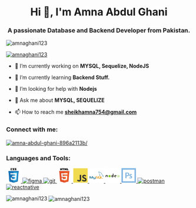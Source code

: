 <h1 align="center">Hi 👋, I'm Amna Abdul Ghani</h1>
<h3 align="center">A passionate Database and Backend Developer from Pakistan.</h3>

<p align="left"> <img src="https://komarev.com/ghpvc/?username=amnaghani123&label=Profile%20views&color=0e75b6&style=flat" alt="amnaghani123" /> </p>

<p align="left"> <a href="https://github.com/ryo-ma/github-profile-trophy"><img src="https://github-profile-trophy.vercel.app/?username=amnaghani123" alt="amnaghani123" /></a> </p>

- 🔭 I’m currently working on **MYSQL, Sequelize, NodeJS**

- 🌱 I’m currently learning **Backend Stuff.**

- 🤝 I’m looking for help with **Nodejs**

- 💬 Ask me about **MYSQL, SEQUELIZE**

- 📫 How to reach me **sheikhamna754@gmail.com**

<h3 align="left">Connect with me:</h3>
<p align="left">
<a href="https://linkedin.com/in/amna-abdul-ghani-896a2113b/" target="blank"><img align="center" src="https://raw.githubusercontent.com/rahuldkjain/github-profile-readme-generator/master/src/images/icons/Social/linked-in-alt.svg" alt="amna-abdul-ghani-896a2113b/" height="30" width="40" /></a>
</p>

<h3 align="left">Languages and Tools:</h3>
<p align="left"> <a href="https://www.w3schools.com/css/" target="_blank"> <img src="https://raw.githubusercontent.com/devicons/devicon/master/icons/css3/css3-original-wordmark.svg" alt="css3" width="40" height="40"/> </a> <a href="https://www.figma.com/" target="_blank"> <img src="https://www.vectorlogo.zone/logos/figma/figma-icon.svg" alt="figma" width="40" height="40"/> </a> <a href="https://git-scm.com/" target="_blank"> <img src="https://www.vectorlogo.zone/logos/git-scm/git-scm-icon.svg" alt="git" width="40" height="40"/> </a> <a href="https://www.w3.org/html/" target="_blank"> <img src="https://raw.githubusercontent.com/devicons/devicon/master/icons/html5/html5-original-wordmark.svg" alt="html5" width="40" height="40"/> </a> <a href="https://developer.mozilla.org/en-US/docs/Web/JavaScript" target="_blank"> <img src="https://raw.githubusercontent.com/devicons/devicon/master/icons/javascript/javascript-original.svg" alt="javascript" width="40" height="40"/> </a> <a href="https://www.mysql.com/" target="_blank"> <img src="https://raw.githubusercontent.com/devicons/devicon/master/icons/mysql/mysql-original-wordmark.svg" alt="mysql" width="40" height="40"/> </a> <a href="https://nodejs.org" target="_blank"> <img src="https://raw.githubusercontent.com/devicons/devicon/master/icons/nodejs/nodejs-original-wordmark.svg" alt="nodejs" width="40" height="40"/> </a> <a href="https://www.photoshop.com/en" target="_blank"> <img src="https://raw.githubusercontent.com/devicons/devicon/master/icons/photoshop/photoshop-line.svg" alt="photoshop" width="40" height="40"/> </a> <a href="https://postman.com" target="_blank"> <img src="https://www.vectorlogo.zone/logos/getpostman/getpostman-icon.svg" alt="postman" width="40" height="40"/> </a> <a href="https://reactnative.dev/" target="_blank"> <img src="https://reactnative.dev/img/header_logo.svg" alt="reactnative" width="40" height="40"/> </a> </p>

<p><img align="left" src="https://github-readme-stats.vercel.app/api/top-langs?username=amnaghani123&show_icons=true&locale=en&layout=compact" alt="amnaghani123" /></p>

<p>&nbsp;<img align="center" src="https://github-readme-stats.vercel.app/api?username=amnaghani123&show_icons=true&locale=en" alt="amnaghani123" /></p>
